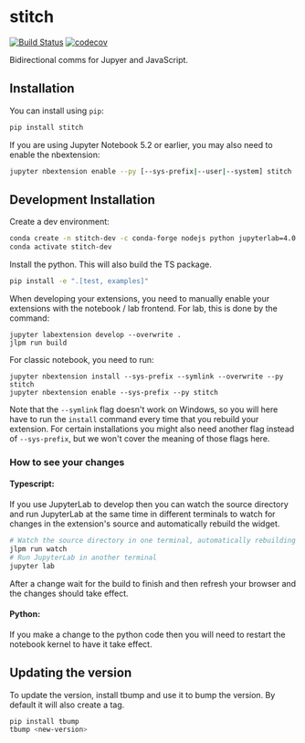 
# stitch

[![Build Status](https://travis-ci.org/guidance-ai/stitch.svg?branch=master)](https://travis-ci.org/guidance-ai/stitch)
[![codecov](https://codecov.io/gh/guidance-ai/stitch/branch/master/graph/badge.svg)](https://codecov.io/gh/guidance-ai/stitch)


Bidirectional comms for Jupyer and JavaScript.

## Installation

You can install using `pip`:

```bash
pip install stitch
```

If you are using Jupyter Notebook 5.2 or earlier, you may also need to enable
the nbextension:
```bash
jupyter nbextension enable --py [--sys-prefix|--user|--system] stitch
```

## Development Installation

Create a dev environment:
```bash
conda create -n stitch-dev -c conda-forge nodejs python jupyterlab=4.0.11
conda activate stitch-dev
```

Install the python. This will also build the TS package.
```bash
pip install -e ".[test, examples]"
```

When developing your extensions, you need to manually enable your extensions with the
notebook / lab frontend. For lab, this is done by the command:

```
jupyter labextension develop --overwrite .
jlpm run build
```

For classic notebook, you need to run:

```
jupyter nbextension install --sys-prefix --symlink --overwrite --py stitch
jupyter nbextension enable --sys-prefix --py stitch
```

Note that the `--symlink` flag doesn't work on Windows, so you will here have to run
the `install` command every time that you rebuild your extension. For certain installations
you might also need another flag instead of `--sys-prefix`, but we won't cover the meaning
of those flags here.

### How to see your changes
#### Typescript:
If you use JupyterLab to develop then you can watch the source directory and run JupyterLab at the same time in different
terminals to watch for changes in the extension's source and automatically rebuild the widget.

```bash
# Watch the source directory in one terminal, automatically rebuilding when needed
jlpm run watch
# Run JupyterLab in another terminal
jupyter lab
```

After a change wait for the build to finish and then refresh your browser and the changes should take effect.

#### Python:
If you make a change to the python code then you will need to restart the notebook kernel to have it take effect.

## Updating the version

To update the version, install tbump and use it to bump the version.
By default it will also create a tag.

```bash
pip install tbump
tbump <new-version>
```

